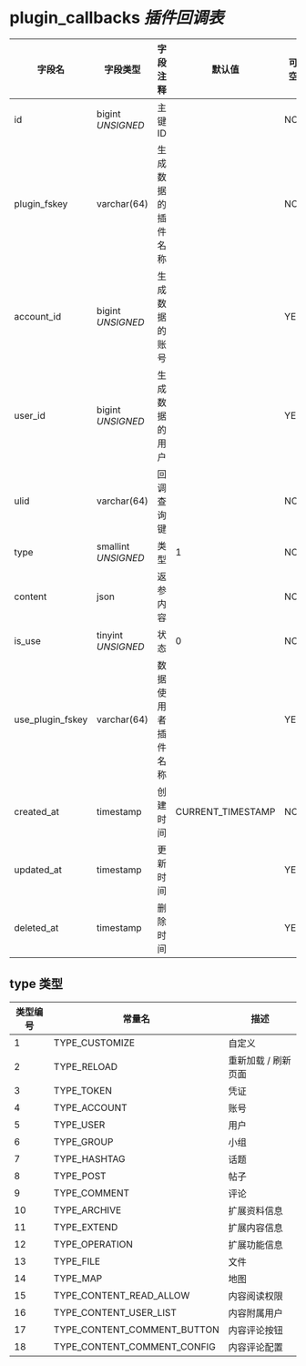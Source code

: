 # plugin_callbacks *插件回调表*

| 字段名 | 字段类型 | 字段注释 | 默认值 | 可空 | 备注 |
| --- | --- | --- | --- | --- | --- |
| id | bigint *UNSIGNED* | 主键 ID |  | NO | 自动递赠 |
| plugin_fskey | varchar(64) | 生成数据的插件名称 |  | NO | 关联字段 [plugins->fskey](../plugins/plugins.md) |
| account_id | bigint *UNSIGNED* | 生成数据的账号 |  | YES | 关联字段 [accounts->id](../accounts/accounts.md) |
| user_id | bigint *UNSIGNED* | 生成数据的用户 |  | YES | 关联字段 [users->id](../users/users.md) |
| ulid | varchar(64) | 回调查询键 |  | NO | **唯一值**<br>Universally Unique Lexicographically Sortable Identifier<br>示例 01GQBMS8BBTCKTT7B0T3EER8XR |
| type | smallint *UNSIGNED* | 类型 | 1 | NO | 见下方描述，支持多个，以英文逗号隔开 |
| content | json | 返参内容 |  | NO | 见下方描述，支持多种类型一起存储 |
| is_use | tinyint *UNSIGNED* | 状态 | 0 | NO | 0.未调<br>1.已调（已使用） |
| use_plugin_fskey | varchar(64) | 数据使用者插件名称 |  | YES | 关联字段 [plugins->fskey](../plugins/plugins.md) |
| created_at | timestamp | 创建时间 | CURRENT_TIMESTAMP | NO |  |
| updated_at | timestamp | 更新时间 |  | YES |  |
| deleted_at | timestamp | 删除时间 |  | YES |  |

## type 类型

| 类型编号 | 常量名 | 描述 |
| --- | --- | --- |
| 1 | TYPE_CUSTOMIZE | 自定义 |
| 2 | TYPE_RELOAD | 重新加载 / 刷新页面 |
| 3 | TYPE_TOKEN | 凭证 |
| 4 | TYPE_ACCOUNT | 账号 |
| 5 | TYPE_USER | 用户 |
| 6 | TYPE_GROUP | 小组 |
| 7 | TYPE_HASHTAG | 话题 |
| 8 | TYPE_POST | 帖子 |
| 9 | TYPE_COMMENT | 评论 |
| 10 | TYPE_ARCHIVE | 扩展资料信息 |
| 11 | TYPE_EXTEND | 扩展内容信息 |
| 12 | TYPE_OPERATION | 扩展功能信息 |
| 13 | TYPE_FILE | 文件 |
| 14 | TYPE_MAP | 地图 |
| 15 | TYPE_CONTENT_READ_ALLOW | 内容阅读权限 |
| 16 | TYPE_CONTENT_USER_LIST | 内容附属用户 |
| 17 | TYPE_CONTENT_COMMENT_BUTTON | 内容评论按钮 |
| 18 | TYPE_CONTENT_COMMENT_CONFIG | 内容评论配置 |
